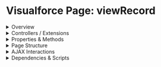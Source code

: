# Visualforce Page: viewRecord

<details>
<summary>Overview</summary>

## Visualforce Page Overview: viewRecord

The 'viewRecord' Visualforce page displays detailed information for a specific Account record using Salesforce's standard controller for Accounts.

### Purpose of the Page
To provide users with a read-only view of essential Account details such as Name, Type, Phone, and Number of Employees.



### Metadata
- **API Version**: 54
- **Label**: View Record

</details>

<details>
<summary>Controllers / Extensions</summary>

## Key Controllers / Extensions Used
- **Standard Controller**: Account
- **Custom Controller**: None
- **Extensions**: 
  None

</details>

<details>
<summary>Properties & Methods</summary>

## Properties
No public properties found in associated Apex controllers/extensions.

## Methods
No public methods found in associated Apex controllers/extensions.

</details>

<details>
<summary>Page Structure</summary>

### Forms
- No `apex:form` detected

### Inputs
- No input bindings (`apex:inputField`, `apex:inputText`, etc.) detected

### Buttons
- No button actions (`apex:commandButton`, `apex:button`, `apex:commandLink`) detected

</details>

<details>
<summary>AJAX Interactions</summary>

- No `apex:actionSupport` components detected

- No `apex:outputPanel` components with an ID detected

</details>

<details>
<summary>Dependencies & Scripts</summary>

### Objects
- `Account`

### Fields
- `Name`
- `Type`
- `Phone`
- `NumberOfEmployees`

### Custom Components
- No custom components detected

### Scripts
- No script tags detected

</details>